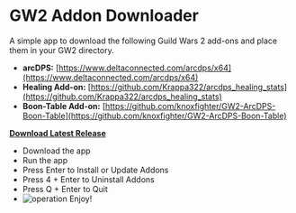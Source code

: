 # GW2 Addon Downloader

A simple app to download the following Guild Wars 2 add-ons and place them in your GW2 directory.

*   **arcDPS:** [https://www.deltaconnected.com/arcdps/x64](https://www.deltaconnected.com/arcdps/x64)
*   **Healing Add-on:** [https://github.com/Krappa322/arcdps_healing_stats](https://github.com/Krappa322/arcdps_healing_stats)
*   **Boon-Table Add-on:** [https://github.com/knoxfighter/GW2-ArcDPS-Boon-Table](https://github.com/knoxfighter/GW2-ArcDPS-Boon-Table)

**[Download Latest Release](https://github.com/theextendedname/arcDPS-Installer/releases/latest)**

- Download the app
- Run the app
- Press Enter to Install or Update Addons
- Press 4 + Enter to Uninstall Addons
- Press Q + Enter to Quit
- ![operation](https://github.com/theextendedname/arcDPS-Installer/blob/main/operation.gif)
Enjoy!
